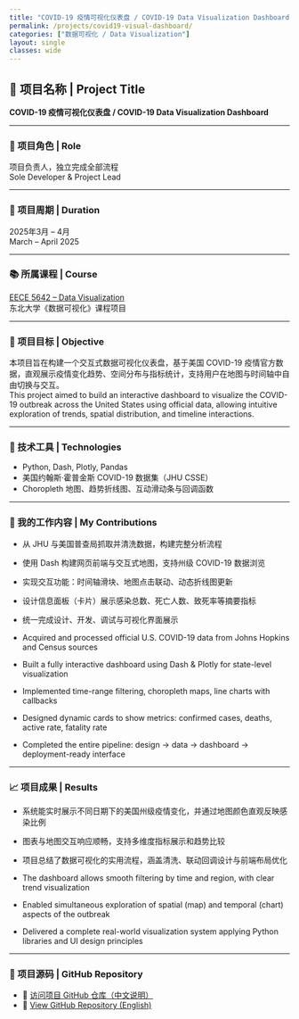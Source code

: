 ```yaml
---
title: "COVID-19 疫情可视化仪表盘 / COVID-19 Data Visualization Dashboard"
permalink: /projects/covid19-visual-dashboard/
categories: ["数据可视化 / Data Visualization"]
layout: single
classes: wide
---
```


## 🧠 项目名称 | Project Title  
**COVID-19 疫情可视化仪表盘 / COVID-19 Data Visualization Dashboard**

---

### 👤 项目角色 | Role  
项目负责人，独立完成全部流程  
Sole Developer & Project Lead

---

### 📆 项目周期 | Duration  
2025年3月 – 4月  
March – April 2025

---

### 📚 所属课程 | Course  
[EECE 5642 – Data Visualization](/courses/spring-2025/)  
东北大学《数据可视化》课程项目

---

### 🎯 项目目标 | Objective  
本项目旨在构建一个交互式数据可视化仪表盘，基于美国 COVID-19 疫情官方数据，直观展示疫情变化趋势、空间分布与指标统计，支持用户在地图与时间轴中自由切换与交互。  
This project aimed to build an interactive dashboard to visualize the COVID-19 outbreak across the United States using official data, allowing intuitive exploration of trends, spatial distribution, and timeline interactions.

---

### 🔧 技术工具 | Technologies  
- Python, Dash, Plotly, Pandas  
- 美国约翰斯·霍普金斯 COVID-19 数据集（JHU CSSE）  
- Choropleth 地图、趋势折线图、互动滑动条与回调函数

---

### 🧠 我的工作内容 | My Contributions  
- 从 JHU 与美国普查局抓取并清洗数据，构建完整分析流程  
- 使用 Dash 构建网页前端与交互式地图，支持州级 COVID-19 数据浏览  
- 实现交互功能：时间轴滑块、地图点击联动、动态折线图更新  
- 设计信息面板（卡片）展示感染总数、死亡人数、致死率等摘要指标  
- 统一完成设计、开发、调试与可视化界面展示

- Acquired and processed official U.S. COVID-19 data from Johns Hopkins and Census sources  
- Built a fully interactive dashboard using Dash & Plotly for state-level visualization  
- Implemented time-range filtering, choropleth maps, line charts with callbacks  
- Designed dynamic cards to show metrics: confirmed cases, deaths, active rate, fatality rate  
- Completed the entire pipeline: design → data → dashboard → deployment-ready interface

---

### 📈 项目成果 | Results  
- 系统能实时展示不同日期下的美国州级疫情变化，并通过地图颜色直观反映感染比例  
- 图表与地图交互响应顺畅，支持多维度指标展示和趋势比较  
- 项目总结了数据可视化的实用流程，涵盖清洗、联动回调设计与前端布局优化

- The dashboard allows smooth filtering by time and region, with clear trend visualization  
- Enabled simultaneous exploration of spatial (map) and temporal (chart) aspects of the outbreak  
- Delivered a complete real-world visualization system applying Python libraries and UI design principles

---

### 🔗 项目源码 | GitHub Repository  
- 🔗 [访问项目 GitHub 仓库（中文说明）](https://github.com/kermit0125/COVID-19-Interactive-Visualization-Dashboard)  
- 🔗 [View GitHub Repository (English)](https://github.com/kermit0125/COVID-19-Interactive-Visualization-Dashboard)
